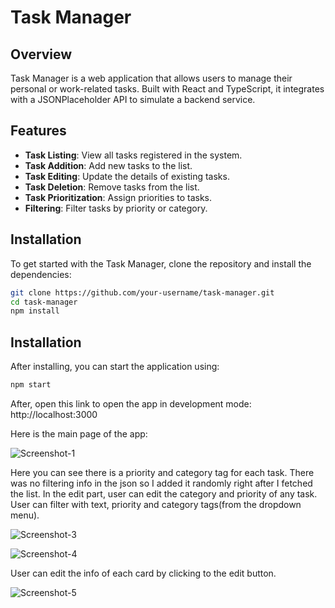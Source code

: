 # Task Manager

## Overview

Task Manager is a web application that allows users to manage their personal or work-related tasks. Built with React and TypeScript, it integrates with a JSONPlaceholder API to simulate a backend service.

## Features

- **Task Listing**: View all tasks registered in the system.
- **Task Addition**: Add new tasks to the list.
- **Task Editing**: Update the details of existing tasks.
- **Task Deletion**: Remove tasks from the list.
- **Task Prioritization**: Assign priorities to tasks.
- **Filtering**: Filter tasks by priority or category.

## Installation

To get started with the Task Manager, clone the repository and install the dependencies:

```bash
git clone https://github.com/your-username/task-manager.git
cd task-manager
npm install
```

## Installation

After installing, you can start the application using:

```bash
npm start
```

After, open this link to open the app in development mode: http://localhost:3000

Here is the main page of the app:

![Screenshot-1](https://github.com/stroupp/task-manager/assets/69280409/9d6308b7-1542-41e5-8140-d173b80b2910)

Here you can see there is a priority and category tag for each task. There was no filtering info in the json so I added it randomly right after I fetched the list.
In the edit part, user can edit the category and priority of any task. User can filter with text, priority and category tags(from the dropdown menu). 

![Screenshot-3](https://github.com/stroupp/task-manager/assets/69280409/c2a9d718-ab6a-4499-8cef-189c90c80738)

![Screenshot-4](https://github.com/stroupp/task-manager/assets/69280409/470f33eb-b9c2-4c66-84e2-965e1dcb6930)


User can edit the info of each card by clicking to the edit button.

![Screenshot-5](https://github.com/stroupp/task-manager/assets/69280409/311e3d07-95bc-4b1a-ba71-64dce9d352bd)



 


